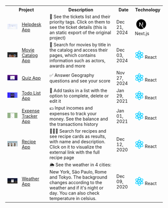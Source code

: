 <table>
    <tr>
        <th colspan="2">Project</th>
        <th width="200">Description</th>
        <th>Date</th>
        <th>Technology</th>
    </tr>
    <tr>
        <td><a href="https://andressabertolini.com/project/react-short-projects/helpdesk-app"><img src="assets/img/thumbnail-helpdesk-app.png" width="200"/></a></td>
        <td><a href="https://andressabertolini.com/project/react-short-projects/helpdesk-app" target="_blank">Helpdesk App</a></td>
        <td>📄 See the tickets list and their priority tags. Click on them to see the ticket details (this is an static export of the original project)</td>
        <td>Dec 21, 2024</td>
        <td><img src="assets/img/icon-next.svg" style="vertical-align: -2px" /> Next.js</td>
    </tr>
    <tr>
        <td><a href="https://andressabertolini.com/project/react-short-projects/movie-catalog-app"><img src="assets/img/thumbnail-movie-catalog-app.png" width="200"/></a></td>
        <td><a href="https://andressabertolini.com/project/react-short-projects/movie-catalog-app" target="_blank">Movie Catalog App</a></td>
        <td>🎥 Search for movies by title in the catalog and access their pages, which contains information such as actors, awards and more</td>
        <td>Dec 03, 2024</td>
        <td><img src="assets/img/icon-react.svg" style="vertical-align: -2px" /> React</td>
    </tr>
    <tr>
        <td><a href="https://andressabertolini.com/project/react-short-projects/quiz-app"><img src="assets/img/thumbnail-quiz-app.png" width="200"/></a></td>
        <td><a href="https://andressabertolini.com/project/react-short-projects/quiz-app" target="_blank">Quiz App</a></td>
        <td>✅ Answer Geography questions and see your score</td>
        <td>Nov 27, 2024</td>
        <td><img src="assets/img/icon-react.svg" style="vertical-align: -2px" /> React</td>
    </tr>
    <tr>
        <td><a href="https://andressabertolini.com/project/react-short-projects/todo-list-app"><img src="assets/img/thumbnail-todo-list-app.png" width="200"/></a></td>
        <td><a href="https://andressabertolini.com/project/react-short-projects/todo-list-app" target="_blank">Todo List App</a></td>
        <td>📝 Add tasks in a list with the option to complete, delete or edit it</td>
        <td>Jan 29, 2021</td>
        <td><img src="assets/img/icon-react.svg" style="vertical-align: -2px" /> React</td>
    </tr>
    <tr>
        <td><a href="https://andressabertolini.com/project/react-short-projects/expense-tracker-app/"><img src="assets/img/thumbnail-expense-tracker-app.png" width="200"/></a></td>
        <td><a href="https://andressabertolini.com/project/react-short-projects/expense-tracker-app/" target="_blank">Expense Tracker App</a></td>
        <td>💵 Input incomes and expenses to track your money. See the balance and the transactions history</td>
        <td>Jan 01, 2021</td>
        <td><img src="assets/img/icon-react.svg" style="vertical-align: -2px" /> React</td>
    </tr>
    <tr>
        <td><a href="https://andressabertolini.com/project/react-short-projects/recipe-app/"><img src="assets/img/thumbnail-recipe-app.png" width="200"/></a></td>
        <td><a href="https://andressabertolini.com/project/react-short-projects/recipe-app/" target="_blank">Recipe App</a></td>
        <td>👩🏼‍🍳 Search for recipes and see recipe cards as results, with name and description. Click on it to visualize the external link with the full recipe page</td>
        <td>Dec 12, 2020</td>
        <td><img src="assets/img/icon-react.svg" style="vertical-align: -2px" /> React</td>
    </tr>
    <tr>
        <td><a href="https://andressabertolini.com/project/react-short-projects/weather-app/"><img src="assets/img/thumbnail-weather-app.png" width="200"/></a></td>
        <td><a href="https://andressabertolini.com/project/react-short-projects/weather-app/" target="_blank">Weather App</a></td>
        <td>🌦 See the weather in 4 cities: New York, São Paulo, Rome and Tokyo. The background changes according to the weather and if it's night or day. You can also check temperature in celsius.</td>
        <td>Dec 09, 2020</td>
        <td><img src="assets/img/icon-react.svg" style="vertical-align: -2px" /> React</td>
    </tr>
</table>